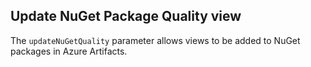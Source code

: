 
## Update NuGet Package Quality view

The `updateNuGetQuality` parameter allows views to be added to NuGet packages in Azure Artifacts.
